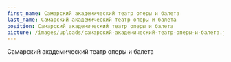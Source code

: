 ```yaml
---
first_name: Самарский академический театр оперы и балета
last_name: Самарский академический театр оперы и балета
position: Самарский академический театр оперы и балета
picture: /images/uploads/самарский-академический-театр-оперы-и-балета.jpg
---
```

Самарский академический театр оперы и балета